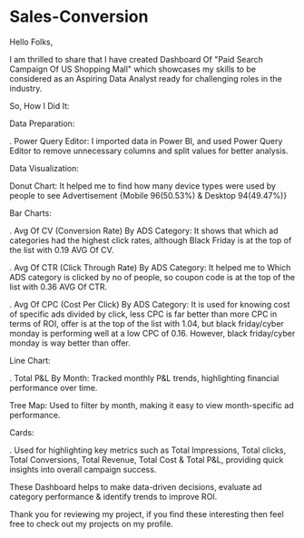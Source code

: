 # Sales-Conversion

Hello Folks,

I am thrilled to share that I have created Dashboard Of "Paid Search Campaign Of US Shopping Mall" which showcases my skills to be considered as an Aspiring Data Analyst ready for challenging roles in the industry.

So, How I Did It:

Data Preparation:

. Power Query Editor: I imported data in Power BI, and used Power Query Editor to remove unnecessary columns and split values for better analysis.

Data Visualization:

Donut Chart: It helped me to find how many device types were used by people to see Advertisement {Mobile 96(50.53%) & Desktop 94(49.47%)}

Bar Charts:

. Avg Of CV (Conversion Rate) By ADS Category: It shows that which ad categories had the highest click rates, although Black Friday is at the top of the list with 0.19 AVG Of CV.

. Avg Of CTR (Click Through Rate) By ADS Category: It helped me to Which ADS category is clicked by no of people, so coupon code is at the top of the list with 0.36 AVG Of CTR.

. Avg Of CPC (Cost Per Click) By ADS Category: It is used for knowing cost of specific ads divided by click, less CPC is far better than more CPC in terms of ROI, offer is at the top of the list with 1.04, but black friday/cyber monday is performing well at a low CPC of 0.16. However, black friday/cyber monday is way better than offer.

Line Chart:

. Total P&L By Month: Tracked monthly P&L trends, highlighting financial performance over time.

Tree Map: Used to filter by month, making it easy to view month-specific ad performance.

Cards: 

. Used for highlighting key metrics such as Total Impressions, Total clicks, Total Conversions, Total Revenue, Total Cost & Total P&L, providing quick insights into overall campaign success.

These Dashboard helps to make data-driven decisions, evaluate ad category performance & identify trends to improve ROI.

Thank you for reviewing my project, if you find these interesting then feel free to check out my projects on my profile.
